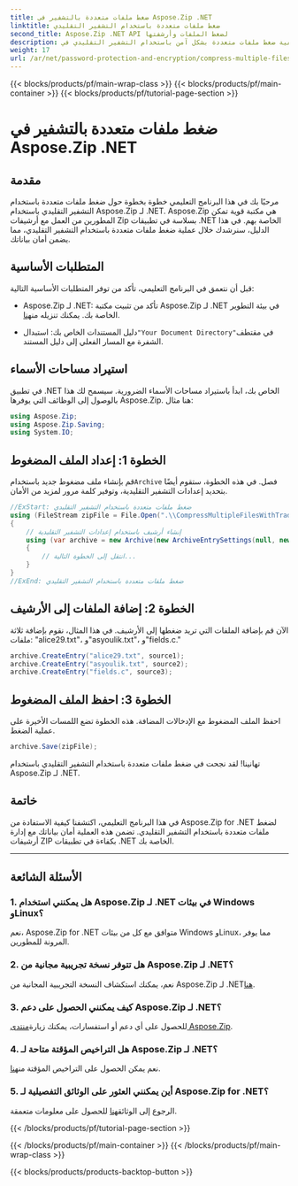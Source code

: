 ```yaml
---
title: ضغط ملفات متعددة بالتشفير في Aspose.Zip .NET
linktitle: ضغط ملفات متعددة باستخدام التشفير التقليدي
second_title: Aspose.Zip .NET API لضغط الملفات وأرشفتها
description: تعرف على كيفية ضغط ملفات متعددة بشكل آمن باستخدام التشفير التقليدي في Aspose.Zip لـ .NET. تعزيز حماية البيانات في تطبيقات .NET الخاصة بك.
weight: 17
url: /ar/net/password-protection-and-encryption/compress-multiple-files-traditional-encryption/
---
```


{{< blocks/products/pf/main-wrap-class >}}
{{< blocks/products/pf/main-container >}}
{{< blocks/products/pf/tutorial-page-section >}}

# ضغط ملفات متعددة بالتشفير في Aspose.Zip .NET


## مقدمة

مرحبًا بك في هذا البرنامج التعليمي خطوة بخطوة حول ضغط ملفات متعددة باستخدام التشفير التقليدي باستخدام Aspose.Zip لـ .NET. Aspose.Zip هي مكتبة قوية تمكن المطورين من العمل مع أرشيفات Zip بسلاسة في تطبيقات .NET الخاصة بهم. في هذا الدليل، سنرشدك خلال عملية ضغط ملفات متعددة باستخدام التشفير التقليدي، مما يضمن أمان بياناتك.

## المتطلبات الأساسية

قبل أن نتعمق في البرنامج التعليمي، تأكد من توفر المتطلبات الأساسية التالية:

-  Aspose.Zip لـ .NET: تأكد من تثبيت مكتبة Aspose.Zip لـ .NET في بيئة التطوير الخاصة بك. يمكنك تنزيله من[هنا](https://releases.aspose.com/zip/net/).

-  دليل المستندات الخاص بك: استبدال`"Your Document Directory"`في مقتطف الشفرة مع المسار الفعلي إلى دليل المستند.

## استيراد مساحات الأسماء

في تطبيق .NET الخاص بك، ابدأ باستيراد مساحات الأسماء الضرورية. سيسمح لك هذا بالوصول إلى الوظائف التي يوفرها Aspose.Zip. هنا مثال:

```csharp
using Aspose.Zip;
using Aspose.Zip.Saving;
using System.IO;
```

## الخطوة 1: إعداد الملف المضغوط

 قم بإنشاء ملف مضغوط جديد باستخدام`Archive` فصل. في هذه الخطوة، ستقوم أيضًا بتحديد إعدادات التشفير التقليدية، وتوفير كلمة مرور لمزيد من الأمان.

```csharp
//ExStart: ضغط ملفات متعددة باستخدام التشفير التقليدي
using (FileStream zipFile = File.Open(".\\CompressMultipleFilesWithTraditionalEncryption_out.zip", FileMode.Create))
{
    // إنشاء أرشيف باستخدام إعدادات التشفير التقليدية
    using (var archive = new Archive(new ArchiveEntrySettings(null, new TraditionalEncryptionSettings("p@s$"))))
    {
        // انتقل إلى الخطوة التالية...
    }
}
//ExEnd: ضغط ملفات متعددة باستخدام التشفير التقليدي
```

## الخطوة 2: إضافة الملفات إلى الأرشيف

الآن قم بإضافة الملفات التي تريد ضغطها إلى الأرشيف. في هذا المثال، نقوم بإضافة ثلاثة ملفات: "alice29.txt"، و"asyoulik.txt"، و"fields.c."

```csharp
archive.CreateEntry("alice29.txt", source1);
archive.CreateEntry("asyoulik.txt", source2);
archive.CreateEntry("fields.c", source3);
```

## الخطوة 3: احفظ الملف المضغوط

احفظ الملف المضغوط مع الإدخالات المضافة. هذه الخطوة تضع اللمسات الأخيرة على عملية الضغط.

```csharp
archive.Save(zipFile);
```

تهانينا! لقد نجحت في ضغط ملفات متعددة باستخدام التشفير التقليدي باستخدام Aspose.Zip لـ .NET.

## خاتمة

في هذا البرنامج التعليمي، اكتشفنا كيفية الاستفادة من Aspose.Zip for .NET لضغط ملفات متعددة باستخدام التشفير التقليدي. تضمن هذه العملية أمان بياناتك مع إدارة أرشيفات ZIP بكفاءة في تطبيقات .NET الخاصة بك.

---

## الأسئلة الشائعة

### 1. هل يمكنني استخدام Aspose.Zip لـ .NET في بيئات Windows وLinux؟

نعم، Aspose.Zip for .NET متوافق مع كل من بيئات Windows وLinux، مما يوفر المرونة للمطورين.

### 2. هل تتوفر نسخة تجريبية مجانية من Aspose.Zip لـ .NET؟

 نعم، يمكنك استكشاف النسخة التجريبية المجانية من Aspose.Zip لـ .NET[هنا](https://releases.aspose.com/).

### 3. كيف يمكنني الحصول على دعم Aspose.Zip لـ .NET؟

 للحصول على أي دعم أو استفسارات، يمكنك زيارة[منتدى Aspose.Zip](https://forum.aspose.com/c/zip/37).

### 4. هل التراخيص المؤقتة متاحة لـ Aspose.Zip لـ .NET؟

 نعم يمكن الحصول على التراخيص المؤقتة من[هنا](https://purchase.aspose.com/temporary-license/).

### 5. أين يمكنني العثور على الوثائق التفصيلية لـ Aspose.Zip for .NET؟

الرجوع إلى الوثائق[هنا](https://reference.aspose.com/zip/net/) للحصول على معلومات متعمقة.

{{< /blocks/products/pf/tutorial-page-section >}}

{{< /blocks/products/pf/main-container >}}
{{< /blocks/products/pf/main-wrap-class >}}

{{< blocks/products/products-backtop-button >}}
